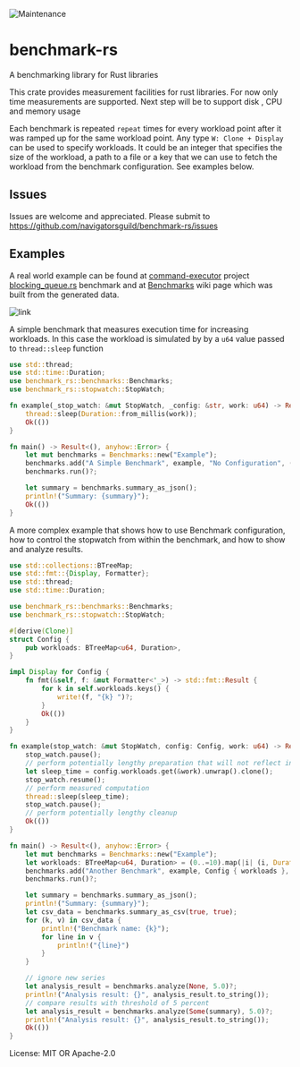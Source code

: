 ![Maintenance](https://img.shields.io/badge/maintenance-activly--developed-brightgreen.svg)

# benchmark-rs

A benchmarking library for Rust libraries

This crate provides measurement facilities for rust libraries. For now only time measurements
are supported. Next step will be to support disk , CPU and memory usage

Each benchmark is repeated `repeat` times for every workload point after it was ramped up for
the same workload point. Any type `W: Clone + Display` can be used to specify workloads. It could
be an integer that specifies the size of the workload, a path to a file or a key that we can use
to fetch the workload from the benchmark configuration. See examples below.

## Issues
Issues are welcome and appreciated. Please submit to https://github.com/navigatorsguild/benchmark-rs/issues

## Examples
A real world example can be found at
[command-executor](https://github.com/navigatorsguild/command-executor) project
[blocking_queue.rs](https://github.com/navigatorsguild/command-executor/blob/main/benches/blocking_queue.rs)
benchmark and at [Benchmarks](https://github.com/navigatorsguild/command-executor/wiki/Benchmarks)
wiki page which was built from the generated data.

![link](https://user-images.githubusercontent.com/122003456/235414598-727d804a-b8ad-4520-871b-5fd8be33bf44.png)

A simple benchmark that measures execution time for increasing workloads. In this case the workload is simulated by
by a `u64` value passed to `thread::sleep` function
```rust
use std::thread;
use std::time::Duration;
use benchmark_rs::benchmarks::Benchmarks;
use benchmark_rs::stopwatch::StopWatch;

fn example(_stop_watch: &mut StopWatch, _config: &str, work: u64) -> Result<(), anyhow::Error> {
    thread::sleep(Duration::from_millis(work));
    Ok(())
}

fn main() -> Result<(), anyhow::Error> {
    let mut benchmarks = Benchmarks::new("Example");
    benchmarks.add("A Simple Benchmark", example, "No Configuration", (1..=10).collect(), 2, 1)?;
    benchmarks.run()?;

    let summary = benchmarks.summary_as_json();
    println!("Summary: {summary}");
    Ok(())
}
```

A more complex example that shows how to use Benchmark configuration, how to control the
stopwatch from within the benchmark, and how to show and analyze results.
```rust
use std::collections::BTreeMap;
use std::fmt::{Display, Formatter};
use std::thread;
use std::time::Duration;

use benchmark_rs::benchmarks::Benchmarks;
use benchmark_rs::stopwatch::StopWatch;

#[derive(Clone)]
struct Config {
    pub workloads: BTreeMap<u64, Duration>,
}

impl Display for Config {
    fn fmt(&self, f: &mut Formatter<'_>) -> std::fmt::Result {
        for k in self.workloads.keys() {
            write!(f, "{k} ")?;
        }
        Ok(())
    }
}

fn example(stop_watch: &mut StopWatch, config: Config, work: u64) -> Result<(), anyhow::Error> {
    stop_watch.pause();
    // perform potentially lengthy preparation that will not reflect in the measurement
    let sleep_time = config.workloads.get(&work).unwrap().clone();
    stop_watch.resume();
    // perform measured computation
    thread::sleep(sleep_time);
    stop_watch.pause();
    // perform potentially lengthy cleanup
    Ok(())
}

fn main() -> Result<(), anyhow::Error> {
    let mut benchmarks = Benchmarks::new("Example");
    let workloads: BTreeMap<u64, Duration> = (0..=10).map(|i| (i, Duration::from_millis(i))).collect();
    benchmarks.add("Another Benchmark", example, Config { workloads }, (1..=10).collect(), 2, 1)?;
    benchmarks.run()?;

    let summary = benchmarks.summary_as_json();
    println!("Summary: {summary}");
    let csv_data = benchmarks.summary_as_csv(true, true);
    for (k, v) in csv_data {
        println!("Benchmark name: {k}");
        for line in v {
            println!("{line}")
        }
    }

    // ignore new series
    let analysis_result = benchmarks.analyze(None, 5.0)?;
    println!("Analysis result: {}", analysis_result.to_string());
    // compare results with threshold of 5 percent
    let analysis_result = benchmarks.analyze(Some(summary), 5.0)?;
    println!("Analysis result: {}", analysis_result.to_string());
    Ok(())
}
```


License: MIT OR Apache-2.0
